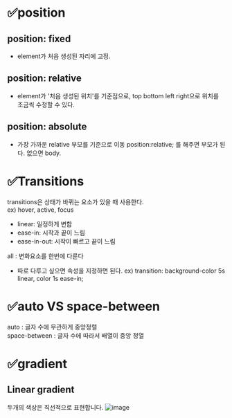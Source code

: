 # ✅position

## position: fixed
- element가 처음 생성된 자리에 고정.

## position: relative
- element가 '처음 생성된 위치'를 기준점으로, top bottom left right으로 위치를 조금씩 수정할 수 있다.

## position: absolute
- 가장 가까운 relative 부모를 기준으로 이동 position:relative; 를 해주면 부모가 된다. 없으면 body.

# ✅Transitions
transitions은 상태가 바뀌는 요소가 있을 때 사용한다.</br>
ex) hover, active, focus
- linear: 일정하게 변함
- ease-in: 시작과 끝이 느림
- ease-in-out: 시작이 빠르고 끝이 느림

all : 변화요소를 한번에 다룬다
- 따로 다루고 싶으면 속성을 지정하면 된다.
ex) transition: background-color 5s linear, color 1s ease-in;


# ✅auto VS space-between

auto : 글자 수에 무관하게 중앙정렬<br/>
space-between : 글자 수에 따라서 배열이 중앙 정열

# ✅gradient

## Linear gradient
두개의 색상은 직선적으로 표현합니다.
![image](https://user-images.githubusercontent.com/56478474/194892230-937e9ccd-eec9-4aa4-b557-c8d1fd3deaa1.png)
